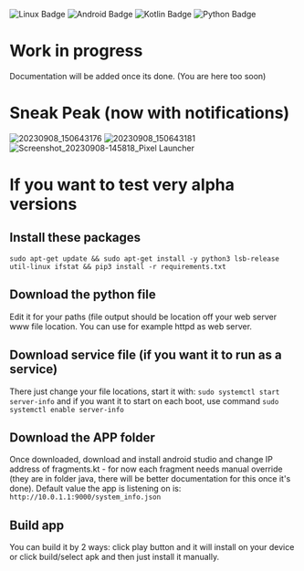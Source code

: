 ![Linux Badge](https://img.shields.io/badge/-Linux-grey?logo=linux) ![Android Badge](https://img.shields.io/badge/Android-3DDC84?style=flat&logo=android&logoColor=white) ![Kotlin Badge](https://img.shields.io/badge/-Kotlin-0095D5?logo=kotlin&logoColor=white) ![Python Badge](https://img.shields.io/badge/Python-3776AB?style=flat&logo=python&logoColor=white) 
# Work in progress
Documentation will be added once its done. (You are here too soon)
# Sneak Peak (now with notifications)
![20230908_150643176](https://github.com/marek-guran/linux-server-info/assets/26904790/e5f53c9f-b310-461b-84e4-2239fa4a166d)
![20230908_150643181](https://github.com/marek-guran/linux-server-info/assets/26904790/21c522b2-4641-4854-8089-f350285c4cb1)
![Screenshot_20230908-145818_Pixel Launcher](https://github.com/marek-guran/linux-server-info/assets/26904790/11ddc459-b3fb-455f-a376-5fc8fbe730f2)


# If you want to test very alpha versions
## Install these packages
```sudo apt-get update && sudo apt-get install -y python3 lsb-release util-linux ifstat && pip3 install -r requirements.txt```
## Download the python file
Edit it for your paths (file output should be location off your web server www file location. You can use for example httpd as web server.
## Download service file (if you want it to run as a service)
There just change your file locations, start it with:
```sudo systemctl start server-info```
and if you want it to start on each boot, use command
```sudo systemctl enable server-info```
## Download the APP folder
Once downloaded, download and install android studio and change IP address of fragments.kt - for now each fragment needs manual override (they are in folder java, there will be better documentation for this once it's done). Default value the app is listening on is: `http://10.0.1.1:9000/system_info.json`
## Build app
You can build it by 2 ways: click play button and it will install on your device or click build/select apk and then just install it manually.

